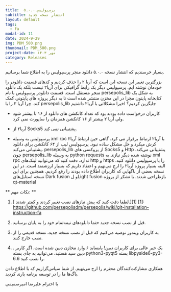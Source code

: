 ```yaml
---
title:  پرسپولیس ۵.۰.۰
subtitle: انتشار نسخه جدید
layout: default
tags:
  - fa
modal-id: 11
date: 2024-9-29
img: PDM_500.png
thumbnail: PDM_500.png
project-date: مهر ۱۴۰۳
category: Releases
---
```


بسیار خرسندیم که انتشار نسخه ۵.۰.۰ دانلود منجر پرسپولیس را به اطلاع شما برسانیم.


بزرگترین تغییر این نسخه این است که آریا ۲ را حذف کردیم و کدهای قسمت دانلودر را خودمان نوشته ایم. پرسپولیس دیگر یک رابط گرافیکی برای آریا۲ نیست بلکه یک دانلود منجر مستقل است. قسمت دانلودر پرسپولیس با نام persepolis_lib به شکل یک کتابخانه پایتون مجزا در این مخزن منتشر شده است تا به دیگر پروژه های پایتونی کمک کند.
چرا آریا ۲ را با persepolis_lib جایگزین کردیم؟ اخیرا مشکلاتی با آریا۲ داشتیم

  - کاربران درخواست داده بودند بود که تعداد کانکشن های دانلود از ۱۶ تا بیشتر شود ولی آریا ۲ بیشتر از ۱۶ کانکشن همزمان را ساپورت نمی کرد.

  - آریا۲ از Socks5 پشتیبانی نمی کند.

  - پرسپولیس به وسیله xml rpc با آریا۲ ارتباط برقرار می کرد. گاهی حین ارتباط آریا۲ کرش میکرد و حل مشکل ساده نبود.
  پرسپولیس لیب از ۶۴ کانکشن برای دانلود پشتیبانی می‌کند. persepolis_lib از پروکسی های Socks5 و Http پشتیبانی می‌کند. چون persepolis_lib به وسیله python requests نوشته شده دیگر نیازی به xml rpc ندارد. دقت کنید که می‌توانید لینک‌های http و https را با پرسپولیس دانلود کنید.
البته بسیار پروژه آریا۲ را ارج می‌نهیم و اعتقاد داریم که بسیار ارزشمند است.
در این نسخه بعضی از باگهایی که کاربران اطلاع داده بودند را رفع کردیم. همچنین برای این نسخه استایل‌های Dark fusion و لLight fusion بازطراحی شدند. با تشکر از پروژه qt-material

** نکات مهم: **

 1. [ لطفا دقت کنید که پیش نیازهای نصب تغییر کردند و کمتر شدند.][1]
 [1]: https://github.com/persepolisdm/persepolis/wiki/git-installation-instruction-fa

 2. قبل از نصب نسخه جدید حتما دانلودهای نیمه‌تمام خود را به پایان برسانید.

 3. به کاربران ویندوز توصیه می‌کنیم که قبل از نصب نسخه جدید، نسخه قدیمی را از نصب خارج کنند.

 4. . یک خبر عالی برای کاربران دبین! پایساید ۶ وارد مخازن دبین شده است. اگر کاربر دبین سید هستید، می‌توانید به جای بسته python3-pyqt5 بسته libpyside6-py3-6.6 را نصب کنید.

 همکاری مشارکت‌کنندگان محترم را ارج می‌نهیم. از شما سپاس‌گزاریم که با اطلاع دادن باگ‌ها ما را در توسعه برنامه یاری کردید.

با احترام
علیرضا امیرصمیمی